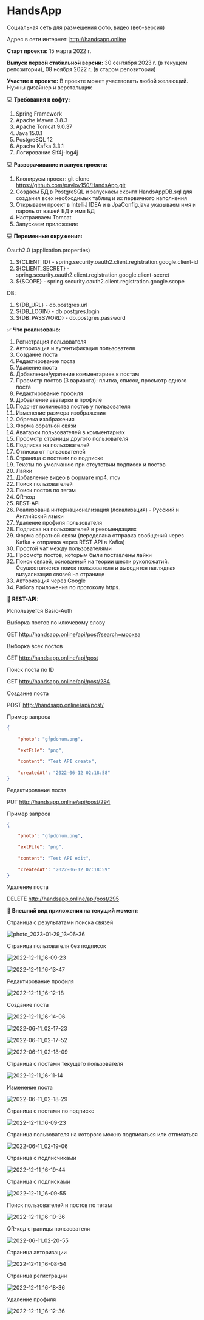 # HandsApp
Социальная сеть для размещения фото, видео (веб-версия)

Адрес в сети интернет: http://handsapp.online

**Старт проекта:** 15 марта 2022 г.

**Выпуск первой стабильной версии:** 30 сентября 2023 г. (в текущем репозитории), 08 ноября 2022 г. (в старом репозитории)

**Участие в проекте:**
В проекте может участвовать любой желающий. Нужны дизайнер и верстальщик

:computer: **Требования к софту:**
1. Spring Framework
2. Apache Maven 3.8.3
3. Apache Tomcat 9.0.37
4. Java 15.0.1
5. PostgreSQL 12
6. Apache Kafka 3.3.1
7. Логирование Slf4j-log4j

:computer: **Разворачивание и запуск проекта:**
1. Клонируем проект: git clone https://github.com/pavlov150/HandsApp.git
2. Создаем БД в PostgreSQL и запускаем скрипт HandsAppDB.sql для создания всех необходимых таблиц и их первичного наполнения
3. Открываем проект в IntelliJ IDEA и в JpaConfig.java указываем имя и пароль от вашей БД и имя БД
4. Настраиваем Tomcat
5. Запускаем приложение

:computer: **Переменные окружения:**

Oauth2.0 (application.properties)
1. ${CLIENT_ID} - spring.security.oauth2.client.registration.google.client-id
2. ${CLIENT_SECRET} - spring.security.oauth2.client.registration.google.client-secret
3. ${SCOPE} - spring.security.oauth2.client.registration.google.scope

DB:
1. ${DB_URL} - db.postgres.url
2. ${DB_LOGIN} - db.postgres.login
3. ${DB_PASSWORD} - db.postgres.password


:white_check_mark: **Что реализовано:**
1. Регистрация пользователя
2. Авторизация и аутентификация пользователя
3. Создание поста
4. Редактирование поста
5. Удаление поста
6. Добавление/удаление комментариев к постам
7. Просмотр постов (3 варианта): плитка, список, просмотр одного поста
8. Редактирование профиля
9. Добавление аватарки в профиле
10. Подсчет количества постов у пользователя
11. Изменение размера изображения
12. Обрезка изображения
13. Форма обратной связи
14. Аватарки пользователей в комментариях
15. Просмотр страницы другого пользователя
16. Подписка на пользователей
17. Отписка от пользователей
18. Страница с постами по подписке
19. Тексты по умолчанию при отсутствии подписок и постов
20. Лайки
21. Добавление видео в формате mp4, mov
22. Поиск пользователей
23. Поиск постов по тегам
24. QR-код
25. REST-API
26. Реализована интернационализация (локализация) - Русский и Английский языки
27. Удаление профиля пользователя
28. Подписка на пользователей в рекомендациях
29. Форма обратной связи (переделана отправка сообщений через Kafka + отправка через REST API в Kafka)
30. Простой чат между пользователями
31. Просмотр постов, которым были поставлены лайки
32. Поиск связей, основанный на теории шести рукопожатий. Осуществляется поиск пользователя и выводится наглядная визуализация связей на странице
33. Авторизация через Google
34. Работа приложения по протоколу https.

:abcd: **REST-API:**

Используется Basic-Auth

Выборка постов по ключевому слову

GET http://handsapp.online/api/post?search=москва


Выборка всех постов

GET http://handsapp.online/api/post


Поиск поста по ID

GET http://handsapp.online/api/post/284


Создание поста

POST http://handsapp.online/api/post/

Пример запроса

```json
{

    "photo": "gfpdohum.png",
    
    "extFile": "png",
    
    "content": "Test API create",
    
    "createdAt": "2022-06-12 02:18:58"
}
```

Редактирование поста

PUT http://handsapp.online/api/post/294

Пример запроса

```json
{

    "photo": "gfpdohum.png",
    
    "extFile": "png",
    
    "content": "Test API edit",
    
    "createdAt": "2022-06-12 02:18:59"
}
```

Удаление поста

DELETE http://handsapp.online/api/post/295


:iphone: **Внешний вид приложения на текущий момент:**

Страница c результатами поиска связей

![photo_2023-01-29_13-06-36](https://user-images.githubusercontent.com/15989675/224484659-9fd00c35-0e5f-4882-b5b9-7be9bc7aa1de.jpg)

Страница пользователя без подписок

![2022-12-11_16-09-23](https://user-images.githubusercontent.com/15989675/206905853-dcd85916-4795-4070-8738-f49a0cb8144f.jpg)

![2022-12-11_16-13-47](https://user-images.githubusercontent.com/15989675/206905867-8f90f421-6bc6-4792-96fd-b0034deec64c.jpg)

Редактирование профиля

![2022-12-11_16-12-18](https://user-images.githubusercontent.com/15989675/206905873-f514dc47-253a-454b-9599-fd446d311a8e.jpg)

Создание поста

![2022-12-11_16-14-06](https://user-images.githubusercontent.com/15989675/206905885-ffe85b44-8787-46ce-9838-bfff98a3ad6e.jpg)

![2022-06-11_02-17-23](https://user-images.githubusercontent.com/15989675/173162100-e1d511b5-d6eb-46e4-a581-c821376ea52c.jpg)

![2022-06-11_02-17-52](https://user-images.githubusercontent.com/15989675/173162104-92728f23-4513-44bf-820a-aa80d1ba76ab.jpg)

![2022-06-11_02-18-09](https://user-images.githubusercontent.com/15989675/173162139-71dc521b-af7b-4e61-ad51-15b13dd21d26.jpg)

Страница с постами текущего пользователя

![2022-12-11_16-11-14](https://user-images.githubusercontent.com/15989675/206905905-f1f8a51f-8c6d-4c6b-9b44-66336cf63700.jpg)

Изменение поста

![2022-06-11_02-18-29](https://user-images.githubusercontent.com/15989675/173162194-d93f375d-b7b9-41f9-aa32-1e3cb000c1ba.jpg)

Страница с постами по подписке

![2022-12-11_16-09-23](https://user-images.githubusercontent.com/15989675/206905928-7cb3ed88-a8fc-4ac8-a67c-8ed057b3431c.jpg)

Страница пользователя на которого можно подписаться или отписаться

![2022-06-11_02-19-06](https://user-images.githubusercontent.com/15989675/173162299-cf8b966c-f69a-47ad-be12-d0912da7ee66.jpg)

Страница с подписчиками

![2022-12-11_16-19-44](https://user-images.githubusercontent.com/15989675/206906063-94b7bfbc-e142-495d-a1dd-eaa4fb47716e.jpg)

Страница с подписками

![2022-12-11_16-09-55](https://user-images.githubusercontent.com/15989675/206906031-75b605de-0004-4904-b7ed-dd7dd2792818.jpg)

Поиск пользователей и постов по тегам

![2022-12-11_16-10-36](https://user-images.githubusercontent.com/15989675/206905966-ab7f90a1-f2ad-4189-b85c-9910fb08f8e7.jpg)

QR-код страницы пользователя

![2022-06-11_02-20-55](https://user-images.githubusercontent.com/15989675/173162398-5de577e3-aef2-413e-9548-57ea1e6b943f.jpg)

Страница авторизации

![2022-12-11_16-08-54](https://user-images.githubusercontent.com/15989675/206905990-7460c7a7-1508-4504-9248-cb779fba9149.jpg)

Страница регистрации

![2022-12-11_16-18-36](https://user-images.githubusercontent.com/15989675/206906008-748b61e3-5c4f-46ac-9309-cc375f70d205.jpg)

Удаление профиля

![2022-12-11_16-12-36](https://user-images.githubusercontent.com/15989675/206906100-d49f3e03-48b1-49a6-9295-ec584d1de4c9.jpg)
